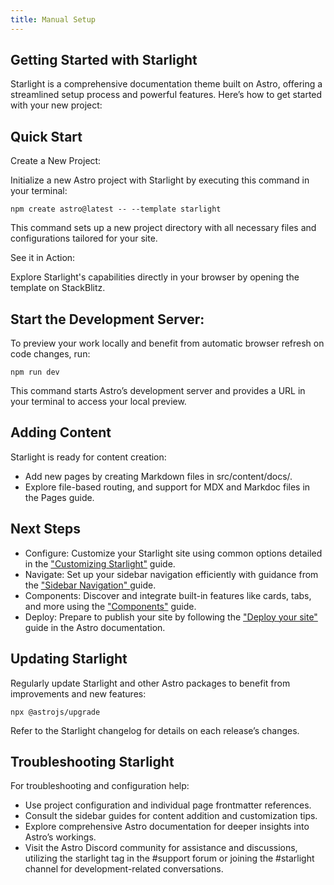```yaml
---
title: Manual Setup
---
```


## Getting Started with Starlight

Starlight is a comprehensive documentation theme built on Astro, offering a streamlined setup process and powerful features. Here’s how to get started with your new project:

## Quick Start
<p class="font-bold">Create a New Project:</p>

Initialize a new Astro project with Starlight by executing this command in your terminal:

    npm create astro@latest -- --template starlight

This command sets up a new project directory with all necessary files and configurations tailored for your site.

<p class="font-bold">See it in Action:</p>

Explore Starlight's capabilities directly in your browser by opening the template on StackBlitz.

## Start the Development Server:

To preview your work locally and benefit from automatic browser refresh on code changes, run:

    npm run dev

This command starts Astro’s development server and provides a URL in your terminal to access your local preview.

## Adding Content
<p class="font-bold">Starlight is ready for content creation:</p>

- Add new pages by creating Markdown files in <span class="text-[13px] bg-[#EDEEF3] px-2 py-1">src/content/docs/.</span>
- Explore file-based routing, and support for MDX and Markdoc files in the Pages guide.

## Next Steps

- <span class="font-bold">Configure:</span> Customize your Starlight site using common options detailed in the <a class =" underline" href="/guides/customizing/">"Customizing Starlight"</a> guide.
- <span class="font-bold">Navigate:</span> Set up your sidebar navigation efficiently with guidance from the <a class =" underline" href="/guides/sidebarnavigation/">"Sidebar Navigation" </a>guide.
- <span class="font-bold">Components:</span> Discover and integrate built-in features like cards, tabs, and more using the <a class =" underline" href="/guides/component/">"Components"</a> guide.
- <span class="font-bold">Deploy:</span> Prepare to publish your site by following the <a class =" underline" href="https://docs.astro.build/en/guides/deploy/">"Deploy your site"</a> guide in the Astro documentation.

## Updating Starlight
Regularly update Starlight and other Astro packages to benefit from improvements and new features:

    npx @astrojs/upgrade

Refer to the Starlight changelog for details on each release’s changes.

## Troubleshooting Starlight

For troubleshooting and configuration help:

- Use project configuration and individual page frontmatter references.
- Consult the sidebar guides for content addition and customization tips.
- Explore comprehensive Astro documentation for deeper insights into Astro’s workings.
- Visit the Astro Discord community for assistance and discussions, utilizing the starlight tag in the #support forum or joining the #starlight channel for development-related conversations.

 <style>

  h1:where(.astro-j6tvhyss)
   { 
    font-size:30px
    }
    .sl-markdown-content h2{
     font-size:20px   
    }
    
</style>